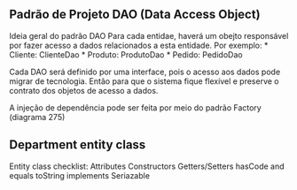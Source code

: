 ## Padrão de Projeto DAO (Data Access Object)

Ideia geral do padrão DAO
Para cada entidae, haverá um obejto responsável por fazer acesso a dados relacionados a esta entidade. Por exemplo:
    * Cliente: ClienteDao
    * Produto: ProdutoDao
    * Pedido: PedidoDao

Cada DAO será definido por uma interface, pois o acesso aos dados pode migrar de tecnologia. Então para que o sistema fique flexível e preserve o contrato dos objetos de acesso a dados.

A injeção de dependência pode ser feita por meio do padrão Factory
(diagrama 275)


## Department entity class

Entity class checklist:
    Attributes
    Constructors
    Getters/Setters
    hasCode and equals
    toString
    implements Seriazable